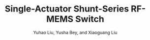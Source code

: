 ---
type: conference
title: Single-Actuator Shunt-Series RF-MEMS Switch
author: Yuhao Liu, Yusha Bey, and Xiaoguang Liu
journal:
volume:
number:
year: 2014
month: Jun
doi:
pages:
publisher:
booktitle: IEEE MTT-S International Microwave Symposium (IMS)
note:
sort_key: 2014
---